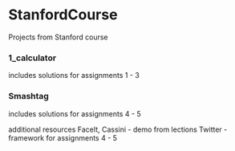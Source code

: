 # StanfordCourse
Projects from Stanford course

<h3>1_calculator</h3>
includes solutions for assignments 1 - 3

<h3>Smashtag</h3>
includes solutions for assignments 4 - 5


additional resources
FaceIt, Cassini - demo from lections 
Twitter - framework for assignments 4 - 5




